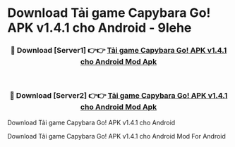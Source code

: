 # Download Tải game Capybara Go! APK v1.4.1 cho Android - 9lehe


<div align="center">
<h3>🔴 Download [Server1] 👉👉 <a href="https://apk-comot.site?title=Tải_game_Capybara_Go!_APK_v1.4.1_cho_Android">Tải game Capybara Go! APK v1.4.1 cho Android Mod Apk</a></h3><br>
<h3>🔴 Download [Server2] 👉👉 <a href="https://apk-comot.site?title=Tải_game_Capybara_Go!_APK_v1.4.1_cho_Android">Tải game Capybara Go! APK v1.4.1 cho Android Mod Apk</a></h3>
</div>



Download Tải game Capybara Go! APK v1.4.1 cho Android 

Download Tải game Capybara Go! APK v1.4.1 cho Android Mod For Android